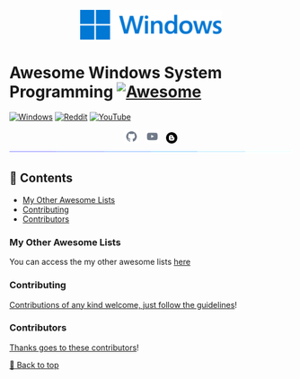 <p align="center">
    <a href="https://en.wikipedia.org/wiki/System_programming_language">
      <img width="50%" src="https://github.com/cybersecurity-dev/cybersecurity-dev/blob/main/assets/Windows.svg" />
    </a>
</p>

# Awesome Windows System Programming [![Awesome](https://awesome.re/badge.svg)](https://awesome.re)
[![Windows](https://custom-icon-badges.demolab.com/badge/Windows-0078D6?style=for-the-badge&logo=windows11&logoColor=white)](https://en.wikipedia.org/wiki/Architecture_of_Windows_NT)
[![Reddit](https://img.shields.io/badge/Reddit-FF4500?style=for-the-badge&logo=reddit&logoColor=white)](https://www.reddit.com/r/windows/) 
[![YouTube](https://img.shields.io/badge/YouTube-%23FF0000.svg?style=for-the-badge&logo=YouTube&logoColor=white)](https://youtube.com/playlist?list=PL9V4Zu3RroiU0opdpyV_TZGHRteNp3G5s&si=qeR4hke08fKQ62IP)

<p align="center">
    <a href="https://github.com/cybersecurity-dev/"><img height="25" src="https://github.com/cybersecurity-dev/cybersecurity-dev/blob/main/assets/github.svg" alt="GitHub"></a>
    &nbsp;
    <a href="https://www.youtube.com/@CyberThreatDefence"><img height="25" src="https://github.com/cybersecurity-dev/cybersecurity-dev/blob/main/assets/youtube.svg" alt="YouTube"></a>
    &nbsp;
    <a href="https://cyberthreatdefence.com/my_awesome_lists"><img height="20" src="https://github.com/cybersecurity-dev/cybersecurity-dev/blob/main/assets/blog.svg" alt="My Awesome Lists"></a>
    <img src="https://github.com/cybersecurity-dev/cybersecurity-dev/blob/main/assets/bar.gif">
</p>

## 📖 Contents
- [My Other Awesome Lists](#my-other-awesome-lists)
- [Contributing](#contributing)
- [Contributors](#contributors)

### My Other Awesome Lists
You can access the my other awesome lists [here](https://cyberthreatdefence.com/my_awesome_lists)

### Contributing

[Contributions of any kind welcome, just follow the guidelines](contributing.md)!

### Contributors

[Thanks goes to these contributors](https://github.com/cybersecurity-dev/awesome-windows-system-programming/graphs/contributors)!

[🔼 Back to top](#awesome-windows-system-programming-)
